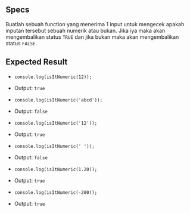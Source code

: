 ## Specs

Buatlah sebuah function yang menerima 1 input untuk mengecek apakah inputan tersebut sebuah numerik atau bukan. Jika iya maka akan mengembalikan status `TRUE` dan jika bukan maka akan mengembalikan status `FALSE`.

## Expected Result

- `console.log(isItNumeric(12));`
- Output: `true`

- `console.log(isItNumeric('abcd'));`
- Output: `false`

- `console.log(isItNumeric('12'));`
- Output: `true`

- `console.log(isItNumeric(' '));`
- Output: `false`

- `console.log(isItNumeric(1.20));`
- Output: `true`

- `console.log(isItNumeric(-200));`
- Output: `true`